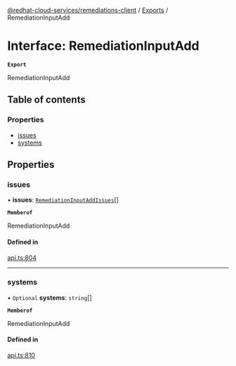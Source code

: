 [@redhat-cloud-services/remediations-client](../README.md) / [Exports](../modules.md) / RemediationInputAdd

# Interface: RemediationInputAdd

**`Export`**

RemediationInputAdd

## Table of contents

### Properties

- [issues](RemediationInputAdd.md#issues)
- [systems](RemediationInputAdd.md#systems)

## Properties

### issues

• **issues**: [`RemediationInputAddIssues`](RemediationInputAddIssues.md)[]

**`Memberof`**

RemediationInputAdd

#### Defined in

[api.ts:804](https://github.com/RedHatInsights/javascript-clients/blob/main/packages/remediations/api.ts#L804)

___

### systems

• `Optional` **systems**: `string`[]

**`Memberof`**

RemediationInputAdd

#### Defined in

[api.ts:810](https://github.com/RedHatInsights/javascript-clients/blob/main/packages/remediations/api.ts#L810)

